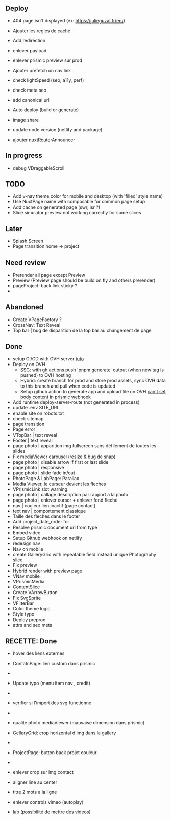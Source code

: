 ## Deploy
- 404 page isn't displayed (ex: https://julieguzal.fr/en/)
- Ajouter les regles de cache
- Add redirection
- enlever payload
- enlever prismic preview sur prod

- Ajouter prefetch on nav link
- check lightSpeed (seo, a11y, perf)
- check meta seo
- add canonical url
- Auto deploy (build or generate)
- image share
- update node version (netlify and package)
- ajouter nuxtRouterAnnouncer

## In progress
- debug VDraggableScroll

## TODO
- Add v-nav theme color for mobile and desktop (with 'filled' style name)
- Use NuxtPage name with composable for common page setup 
- Add cache on generated page (swr, isr ?)
- Slice simulator preview not working correctly for some slices

## Later
- Splash Screen
- Page transition home -> project

## Need review
- Prerender all page except Preview
- Preview (Preview page should be build on fly and others prerender)
- pageProject: back link sticky ?
- 
## Abandoned 
- Create VPageFactory ?
- CrossNav: Text Reveal
- Top bar | bug de disparition de la top bar au changement de page


## Done
- setup CI/CD with OVH server [tuto](https://help.ovhcloud.com/csm/fr-web-hosting-git-integration?id=kb_article_view&sysparm_article=KB0063755)
- Deploy on OVH
  - SSG: with gh actions push 'pnpm generate' output (when new tag is pushed) to OVH hosting
  - Hybrid: create branch for prod and store prod assets, sync OVH data to this branch and pull when code is updated
  - Setup github action to generate app and upload file on OVH [can't set body content in prismic webhook](https://community.prismic.io/t/setting-response-body-in-webhooks/9761/23) 
- Add runtime deploy-server-route (not generated in process)
- update .env SITE_URL
- enable site on robots.txt
- check sitemap
- page transition
- Page error
- VTopBar | text reveal
- Footer | text reveal
- page photo | apparition img fullscreen sans défilement de toutes les slides
- Fix mediaViewer carousel (resize & bug de snap)
- page photo | disable arrow if first or last slide
- page photo | responsive
- page photo | slide fade in/out
- PhotoPage & LabPage: Parallax
- Media Viewer, le curseur devient les fleches
- VPrismicLink slot warning
- page photo | callage description par rapport a la photo
- page photo | enlever cursor + enlever fond fleche
- nav | couleur lien inactif (page contact)
- text nav | comportement classique
- Taille des fleches dans le footer
- Add project_date_order for
- Resolve prismic document url from type
- Embed video
- Setup Github webhook on netlify
- redesign nav
- Nav on mobile
- create GalleryGrid with repeatable field instead unique Photography slice
- Fix preview
- Hybrid render with preview page
- VNav mobile
- VPrismicMedia
- ContentSlice
- Create VArrowButton
- Fix SvgSprite
- VFilterBar
- Color theme logic
- Style typo
- Deploy preprod
- attrs and seo meta 


## RECETTE: Done
- hover des liens externes
- ContatcPage: lien custom dans prismic
- 
- Update typo (menu item nav , credit)
- 
- verifier si l'import des svg functionne
- 
- qualite photo mediaViewer (mauvaise dimension dans prismic)
- GelleryGrid: crop horizontal d'img dans la gallery
- 
- ProjectPage: button back projet couleur
- 
- enlever crop sur img contact
- aligner line au center
- titre 2 mots a la ligne

- enlever controls vimeo (autoplay)
- lab (possibilité de mettre des vidéos)
